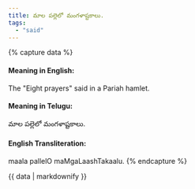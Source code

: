 ```yaml
---
title: మాల పల్లెలో మంగళాష్టకాలు.
tags:
  - "said"
---
```


{% capture data %}
#### Meaning in English:
The "Eight prayers" said in a Pariah hamlet.

#### Meaning in Telugu:
మాల పల్లెలో మంగళాష్టకాలు.

#### English Transliteration:
maala pallelO maMgaLaashTakaalu.
{% endcapture %}

{{ data | markdownify }}


